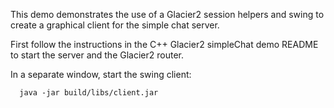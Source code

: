 This demo demonstrates the use of a Glacier2 session helpers and swing
to create a graphical client for the simple chat server.

First follow the instructions in the C++ Glacier2 simpleChat demo
README to start the server and the Glacier2 router.

In a separate window, start the swing client:

      java -jar build/libs/client.jar
